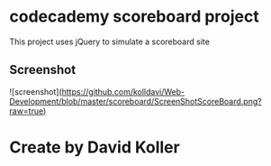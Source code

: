codecademy scoreboard project
=================================

This project uses jQuery to simulate a scoreboard site

## Screenshot
![screenshot][(https://github.com/kolldavi/Web-Development/blob/master/scoreboard/ScreenShotScoreBoard.png?raw=true)](http://www.dkoller.com/Web-Development/scoreboard/index.html)



Create by David Koller
=======================

